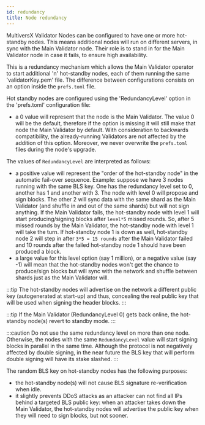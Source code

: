 ```yaml
---
id: redundancy
title: Node redundancy
---
```


MultiversX Validator Nodes can be configured to have one or more hot-standby nodes.
This means additional nodes will run on different servers, in sync with the Main Validator node.
Their role is to stand in for the Main Validator node in case it fails, to ensure high availability.

[comment]: # (mx-context)

This is a redundancy mechanism which allows the Main Validator operator to start additional 'n' hot-standby nodes,
each of them running the same 'validatorKey.pem' file. The difference between
configurations consists on an option inside the `prefs.toml` file.

Hot standby nodes are configured using the 'RedundancyLevel' option in the 'prefs.toml' configuration file:

- a 0 value will represent that the node is the Main Validator.
  The value 0 will be the default, therefore if the option is missing it will still make that node the Main Validator by default. With consideration to backwards compatibility, the already-running Validators are not affected by the addition of this option. Moreover, we never overwrite the `prefs.toml` files during the node's upgrade.

The values of `RedundancyLevel` are interpreted as follows:

- a positive value will represent the "order of the hot-standby node" in the automatic fail-over sequence.
  Example: suppose we have 3 nodes running with the same BLS key. One has the redundancy level set to 0,
  another has 1 and another with 3. The node with level 0 will propose and sign blocks. The other 2 will
  sync data with the same shard as the Main Validator (and shuffle in and out of the same shards) but will
  not sign anything. If the Main Validator fails, the hot-standby node
  with level 1 will start producing/signing blocks after `level*5` missed rounds. So, after 5
  missed rounds by the Main Validator, the hot-standby node with level 1 will take the turn.
  If hot-standby node 1 is down as well, hot-standby node 2 will step in
  after `3*5 = 15 rounds` after the Main Validator failed and 10 rounds after the failed hot-standby node 1
  should have been produced a block.
- a large value for this level option (say 1 million), or a negative value (say -1) will mean that the
  hot-standby nodes won't get the chance to produce/sign blocks but will sync with the network and
  shuffle between shards just as the Main Validator will.

:::tip
The hot-standby nodes will advertise on the network a different public key (autogenerated at start-up) and thus, concealing the real public key that will be used when signing the header blocks.
:::

:::tip
If the Main Validator (RedundancyLevel 0) gets back online, the hot-standby node(s) revert to standby mode.
:::

[comment]: # (mx-context)

:::caution
Do not use the same redundancy level on more than one node. Otherwise, the nodes with the same `RedundancyLevel` value will start signing blocks in parallel in the same time. Although the protocol is not negatively affected by double signing, in the near future the BLS key that will perform double signing will have its stake slashed.
:::

The random BLS key on hot-standby nodes has the following purposes:

- the hot-standby node(s) will not cause BLS signature re-verification when idle.
- it slightly prevents DDoS attacks as an attacker can not find all IPs behind a targeted BLS public key:
  when an attacker takes down the Main Validator, the hot-standby nodes will advertise the public key when they
  will need to sign blocks, but not sooner.
